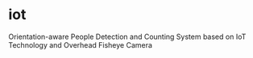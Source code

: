 # iot
Orientation-aware People Detection and Counting System based on IoT Technology and Overhead Fisheye Camera
